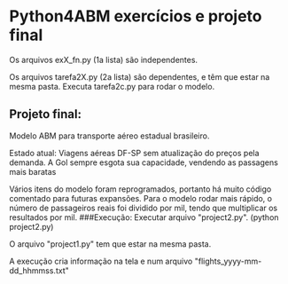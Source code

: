 # Python4ABM exercícios e projeto final

Os arquivos exX_fn.py (1a lista) são independentes.

Os arquivos tarefa2X.py (2a lista) são dependentes, e têm que estar na mesma pasta. 
Executa tarefa2c.py para rodar o modelo. 

## Projeto final:

Modelo ABM para transporte aéreo estadual brasileiro.

Estado atual: Viagens aéreas DF-SP sem atualização do preços pela demanda. 
A Gol sempre esgota sua capacidade, vendendo as passagens mais baratas

Vários itens do modelo foram reprogramados, portanto há muito código comentado para futuras expansões. 
Para o modelo rodar mais rápido, o número de passageiros reais foi dividido por mil, 
tendo que multiplicar os resultados por mil.
###Execução:
Executar arquivo "project2.py". (python project2.py)
 
O arquivo "project1.py" tem que estar na mesma pasta. 

A execução cria informação na tela e num arquivo "flights_yyyy-mm-dd_hhmmss.txt"  